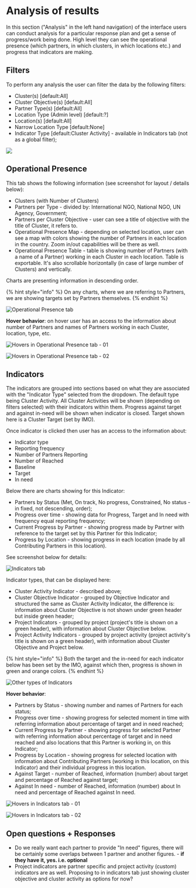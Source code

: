 # Analysis of results

In this section \("Analysis" in the left hand navigation\) of the interface users can conduct analysis for a particular response plan and get a sense of progress/work being done. High level they can see the operational presence \(which partners, in which clusters, in which locations etc.\) and progress that indicators are making.

## Filters

To perform any analysis the user can filter the data by the following filters:

* Cluster\(s\) \[default:All\]
* Cluster Objective\(s\) \[default:All\]
* Partner Type\(s\) \[default:All\]
* Location Type \(Admin level\) \[default:?\]
* Location\(s\) \[default:All\]
* Narrow Location Type \[default:None\]
* Indicator Type \[default:Cluster Activity\] - available in Indicators tab \(not as a global filter\);

![](../../.gitbook/assets/screen-shot-2018-03-19-at-11.29.26-am.png)

## Operational Presence

This tab shows the following information \(see screenshot for layout / details below\):

* Clusters \(with Number of Clusters\)
* Partners per Type - divided by: International NGO, National NGO, UN Agency, Government;
* Partners per Cluster Objective - user can see a title of objective with the title of Cluster, it refers to.
* Operational Presence Map - depending on selected location, user can see a map with colors showing the number of Partners in each location in the country. Zoom in/out capabilities will be there as well.
* Operational Presence Table - table is showing number of Partners \(with a name of a Partner\) working in each Cluster in each location. Table is exportable. It's also scrollable horizontally \(in case of large number of Clusters\) and vertically. 

Charts are presenting information in descending order.

{% hint style="info" %}
On any charts, where we are referring to Partners, we are showing targets set by Partners themselves.
{% endhint %}



![Operational Presence tab](../../.gitbook/assets/analysis_cluster_new_012x.png)



**Hover behavior**: on hover user has an access to the information about number of Partners and names of Partners working in each Cluster, location, type, etc.

![Hovers in Operational Presence tab - 01](../../.gitbook/assets/hover_01.png)

![Hovers in Operational Presence tab - 02](../../.gitbook/assets/hover_02.png)

## Indicators

The indicators are grouped into sections based on what they are associated with the "Indicator Type" selected from the dropdown. The default type being Cluster Activity. All Cluster Activities will be shown \(depending on filters selected\) with their indicators within them. Progress against target and against in-need will be shown when indicator is closed. Target shown here is a Cluster Target \(set by IMO\).

Once indicator is clicked then user has an access to the information about:

* Indicator type
* Reporting frequency
* Number of Partners Reporting
* Number of Reached
* Baseline
* Target
* In need

Below there are charts showing for this Indicator:

* Partners by Status \(Met, On track, No progress, Constrained, No status - in fixed, not descending, order\);
* Progress over time - showing data for Progress, Target and In need with frequency equal reporting frequency;
* Current Progress by Partner - showing progress made by Partner with reference to the target set by this Partner for this Indicator;
* Progress by Location - showing progress in each location \(made by all Contributing Partners in this location\).



See screenshot below for details:

![Indicators tab](../../.gitbook/assets/analysis_cluster_new_01_022x%20%281%29.png)

Indicator types, that can be displayed here:

* Cluster Activity Indicator - described above;
* Cluster Objective Indicator - grouped by Objective Indicator and structured the same as Cluster Activity Indicator, the difference is: information about Cluster Objective is not shown under green header but inside green header;
* Project Indicators - grouped by project \(project's title is shown on a green header\), with information about Cluster Objective below. 
* Project Activity Indicators - grouped by project activity \(project activity's title is shown on a green header\), with information about Cluster Objective and Project below.

{% hint style="info" %}
Both the target and the in-need for each indicator below has been set by the IMO, against which then, progress is shown in green and orange colors.
{% endhint %}

![Other types of Indicators](../../.gitbook/assets/analysis_cluster_new_022x.png)



**Hover behavior**:

* Partners by Status - showing number and names of Partners for each status;
* Progress over time - showing progress for selected moment in time with referring information about percentage of target and in need reached;
* Current Progress by Partner - showing progress for selected Partner with referring information about percentage of target and in need reached and also locations that this Partner is working in, on this Indicator;
* Progress by Location - showing progress for selected location with information about Contributing Partners \(working in this location, on this Indicator\) and their individual progress in this location.
* Against Target - number of Reached, information \(number\) about target and percentage of Reached against target;
* Against In need - number of Reached, information \(number\) about In need and percentage of Reached against In need.

![Hovers in Indicators tab - 01](../../.gitbook/assets/hover_03.png)

![Hovers in Indicators tab - 02](../../.gitbook/assets/hover_04.png)

## Open questions + Responses

* Do we really want each partner to provide "In need" figures, there will be certainly some overlaps between 1 partner and another figures. -  **if they have it, yes. i.e. optional**
* Project indicators are partner specific and project activity \(custom\) indicators are as well. Proposing to in indicators tab just showing cluster objective and cluster activity as options for now?

## 



